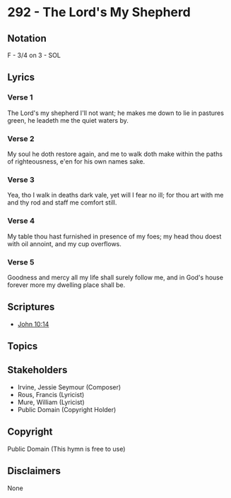 # 292 - The Lord's My Shepherd

## Notation

F - 3/4 on 3 - SOL

## Lyrics

### Verse 1

The Lord's my shepherd I'll not want; he makes me down to lie in pastures green, he leadeth me the quiet waters by.

### Verse 2

My soul he doth restore again, and me to walk doth make within the paths of righteousness, e'en for his own names sake.

### Verse 3

Yea, tho I walk in deaths dark vale, yet will I fear no ill; for thou art with me and thy rod and staff me comfort still.

### Verse 4

My table thou hast furnished in presence of my foes; my head thou doest with oil annoint, and my cup overflows.

### Verse 5

Goodness and mercy all my life shall surely follow me, and in God's house forever more my dwelling place shall be.


## Scriptures

- [John 10:14](https://www.biblegateway.com/passage/?search=John%2010%3A14)

## Topics


## Stakeholders

- Irvine, Jessie Seymour (Composer)
- Rous, Francis (Lyricist)
- Mure, William (Lyricist)
- Public Domain (Copyright Holder)

## Copyright

Public Domain
(This hymn is free to use)

## Disclaimers

None

